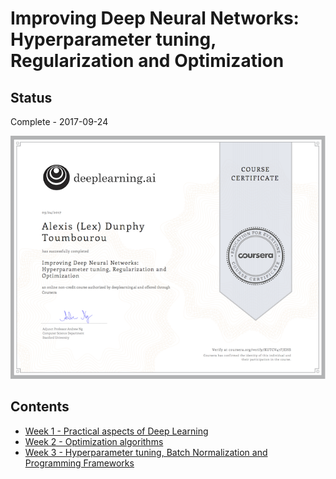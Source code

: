 # Improving Deep Neural Networks: Hyperparameter tuning, Regularization and Optimization

## Status

Complete - 2017-09-24

<img src="./assets/cert.png" width="600px"></img>

## Contents

* [Week 1 - Practical aspects of Deep Learning](./week-1.md)
* [Week 2 - Optimization algorithms](./week-2.md)
* [Week 3 - Hyperparameter tuning, Batch Normalization and Programming Frameworks](./week-3.md)
